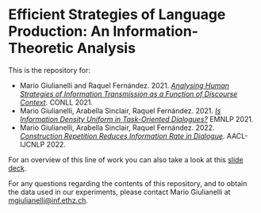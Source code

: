 # Efficient Strategies of Language Production: An Information-Theoretic Analysis
This is the repository for:
- Mario Giulianelli and Raquel Fernández. 2021. [*Analysing Human Strategies of Information Transmission as a Function of Discourse Context*](https://aclanthology.org/2021.conll-1.50/). CONLL 2021.
- Mario Giulianelli, Arabella Sinclair, Raquel Fernández. 2021. [*Is Information Density Uniform in Task-Oriented Dialogues?*](https://aclanthology.org/2021.emnlp-main.652/) EMNLP 2021.
- Mario Giulianelli, Arabella Sinclair, Raquel Fernández. 2022. [*Construction Repetition Reduces Information Rate in Dialogue*](https://aclanthology.org/2022.aacl-main.51/). AACL-IJCNLP 2022.

For an overview of this line of work you can also take a look at this [slide deck](https://www.mn.uio.no/ifi/english/research/groups/ltg/research-seminar/ltg-seminar-14mar2022-public.pdf).

For any questions regarding the contents of this repository, and to obtain the data used in our experiments, please contact Mario Giulianelli at mgiulianelli@inf.ethz.ch.
